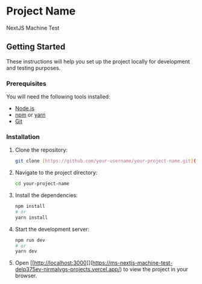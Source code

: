 # Project Name

NextJS Machine Test

## Getting Started

These instructions will help you set up the project locally for development and testing purposes.

### Prerequisites

You will need the following tools installed:

- [Node.js](https://nodejs.org/)
- [npm](https://www.npmjs.com/) or [yarn](https://yarnpkg.com/)
- [Git](https://git-scm.com/)

### Installation

1. Clone the repository:

    ```bash
    git clone [https://github.com/your-username/your-project-name.git](https://github.com/NirmalVG/MS-nextjs-machine-test)
    ```

2. Navigate to the project directory:

    ```bash
    cd your-project-name
    ```

3. Install the dependencies:

    ```bash
    npm install
    # or
    yarn install
    ```

4. Start the development server:

    ```bash
    npm run dev
    # or
    yarn dev
    ```

5. Open [[[http://localhost:3000](https://ms-nextjs-machine-test-delp375ev-nirmalvgs-projects.vercel.app/)]](https://ms-nextjs-machine-test-delp375ev-nirmalvgs-projects.vercel.app/) to view the project in your browser.



